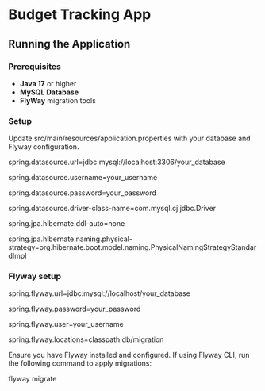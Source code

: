 # Budget Tracking App

## Running the Application

### Prerequisites

- **Java 17** or higher
- **MySQL Database**
- **FlyWay** migration tools

### Setup

Update src/main/resources/application.properties with your database and Flyway configuration.

spring.datasource.url=jdbc:mysql://localhost:3306/your_database

spring.datasource.username=your_username

spring.datasource.password=your_password

spring.datasource.driver-class-name=com.mysql.cj.jdbc.Driver

spring.jpa.hibernate.ddl-auto=none

spring.jpa.hibernate.naming.physical-strategy=org.hibernate.boot.model.naming.PhysicalNamingStrategyStandardImpl


### Flyway setup 

spring.flyway.url=jdbc:mysql://localhost/your_database

spring.flyway.password=your_password

spring.flyway.user=your_username

spring.flyway.locations=classpath:db/migration


Ensure you have Flyway installed and configured. If using Flyway CLI, run the following command to apply migrations:

flyway migrate
